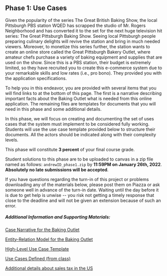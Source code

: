 Phase 1: Use Cases
-

Given the popularity of the series The Great British Baking Show, the local Pittsburgh PBS station WQED has scrapped the studio of Mr. Rogers Neighborhood and has converted it to the set for the next huge television hit series: The Great Pittsburgh Baking Show.  Seeing local Pittsburgh people preparing culinary delights will revive the station and bring in much needed viewers.  Moreover, to monetize this series further, the station wants to create an online store called the Great Pittsburgh Bakery Outlet, where amateur chefs purchase a variety of baking equipment and supplies that are used on the show.  Since this is a PBS station, their budget is extremely limited, so they have recruited you to create this e-commerce system due to your remarkable skills and low rates (i.e., pro bono). They provided you with the application specifications. 

To help you in this endeavor, you are provided with several items that you will find links to at the bottom of this page. The first is a narrative describing important facts about the Baking Outlet what is needed from this online application. The remaining files are templates for documents that you will need in this phase and some additional details.

In this phase, we will focus on creating and documenting the set of uses cases that the system must implement to be considered fully working. Students will use the use case template provided below to structure their documents. All the actors should be indicated along with their complexity levels. 

This phase will constitute **3 percent** of your final course grade.

Student solutions to this phase are to be uploaded to canvas in a zip file named as follows: `andrewID_phase1.zip` by **11:59PM on January 26th, 2022**. **Absolutely no late submissions will be accepted**.

If you have questions regarding the turn-in of this project or problems downloading any of the materials below, please post them on Piazza or ask someone well in advance of the turn-in date. Waiting until the day before it is due to get help is unwise -- you risk not getting a timely response that close to the deadline and will not be given an extension because of such an error.

##### Additional Information and Supporting Materials:

[Case Narrative for the Baking Outlet]()

[Entity-Relation Model for the Baking Outlet]()

[High-Level Use Case Template]()

[Use Cases Defined (from class)]()

[Additional details about sales tax in the US]()


